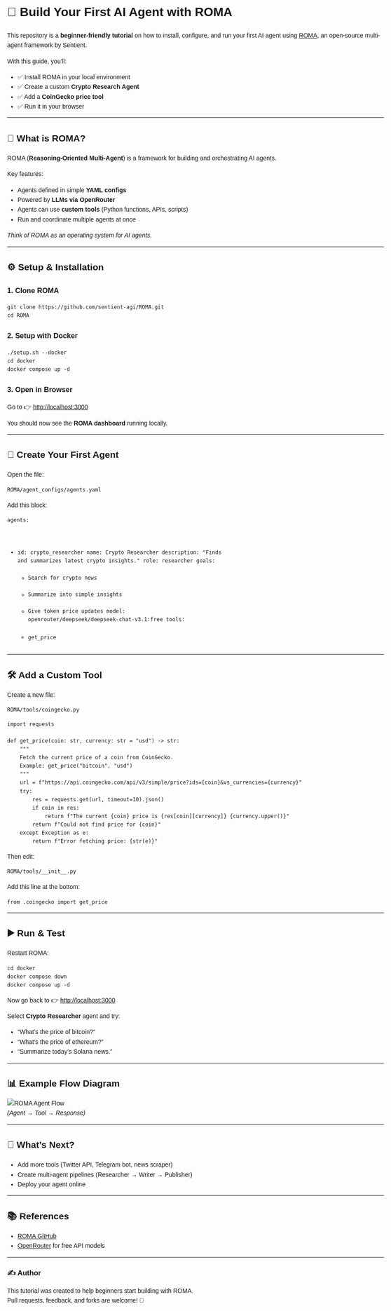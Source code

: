 <!DOCTYPE html>
<html lang="en">
<head>
  <meta charset="UTF-8">
  <meta name="viewport" content="width=device-width, initial-scale=1.0">
</head>
<body style="font-family: Arial, sans-serif; line-height: 1.6; max-width: 900px; margin: auto;">

  <h1>🚀 Build Your First AI Agent with ROMA</h1>

  <p>
    This repository is a <strong>beginner-friendly tutorial</strong> on how to install, configure, and run your first AI agent 
    using <a href="https://github.com/sentient-agi/ROMA" target="_blank">ROMA</a>, 
    an open-source multi-agent framework by Sentient.
  </p>

  <p>With this guide, you’ll:</p>
  <ul>
    <li>✅ Install ROMA in your local environment</li>
    <li>✅ Create a custom <strong>Crypto Research Agent</strong></li>
    <li>✅ Add a <strong>CoinGecko price tool</strong></li>
    <li>✅ Run it in your browser</li>
  </ul>

  <hr>

  <h2>🧠 What is ROMA?</h2>
  <p>
    ROMA (<strong>Reasoning-Oriented Multi-Agent</strong>) is a framework for building and orchestrating AI agents.
  </p>
  <p>Key features:</p>
  <ul>
    <li>Agents defined in simple <strong>YAML configs</strong></li>
    <li>Powered by <strong>LLMs via OpenRouter</strong></li>
    <li>Agents can use <strong>custom tools</strong> (Python functions, APIs, scripts)</li>
    <li>Run and coordinate multiple agents at once</li>
  </ul>

  <p><em>Think of ROMA as an operating system for AI agents.</em></p>

  <hr>

  <h2>⚙️ Setup & Installation</h2>

  <h3>1. Clone ROMA</h3>
  <pre><code>git clone https://github.com/sentient-agi/ROMA.git
cd ROMA
</code></pre>

  <h3>2. Setup with Docker</h3>
  <pre><code>./setup.sh --docker
cd docker
docker compose up -d
</code></pre>

  <h3>3. Open in Browser</h3>
  <p>Go to 👉 <a href="http://localhost:3000">http://localhost:3000</a></p>
  <p>You should now see the <strong>ROMA dashboard</strong> running locally.</p>

  <hr>

  <h2>🤖 Create Your First Agent</h2>
  <p>Open the file:</p>
  <pre><code>ROMA/agent_configs/agents.yaml</code></pre>

  <p>Add this block:</p>
  <pre><code>agents:

  - id: crypto_researcher
    name: Crypto Researcher
    description: "Finds and summarizes latest crypto insights."
    role: researcher
    goals:
      - Search for crypto news
      - Summarize into simple insights
      - Give token price updates
    model: openrouter/deepseek/deepseek-chat-v3.1:free
    tools:
      - get_price
</code></pre>

  <hr>

  <h2>🛠️ Add a Custom Tool</h2>
  <p>Create a new file:</p>
  <pre><code>ROMA/tools/coingecko.py</code></pre>

  <pre><code>import requests

def get_price(coin: str, currency: str = "usd") -> str:
    """
    Fetch the current price of a coin from CoinGecko.
    Example: get_price("bitcoin", "usd")
    """
    url = f"https://api.coingecko.com/api/v3/simple/price?ids={coin}&vs_currencies={currency}"
    try:
        res = requests.get(url, timeout=10).json()
        if coin in res:
            return f"The current {coin} price is {res[coin][currency]} {currency.upper()}"
        return f"Could not find price for {coin}"
    except Exception as e:
        return f"Error fetching price: {str(e)}"
</code></pre>

  <p>Then edit:</p>
  <pre><code>ROMA/tools/__init__.py</code></pre>

  <p>Add this line at the bottom:</p>
  <pre><code>from .coingecko import get_price</code></pre>

  <hr>

  <h2>▶️ Run & Test</h2>
  <p>Restart ROMA:</p>
  <pre><code>cd docker
docker compose down
docker compose up -d
</code></pre>

  <p>Now go back to 👉 <a href="http://localhost:3000">http://localhost:3000</a></p>

  <p>Select <strong>Crypto Researcher</strong> agent and try:</p>
  <ul>
    <li>“What’s the price of bitcoin?”</li>
    <li>“What’s the price of ethereum?”</li>
    <li>“Summarize today’s Solana news.”</li>
  </ul>

  <hr>

  <h2>📊 Example Flow Diagram</h2>
  <p><img src="images/roma-flow.png" alt="ROMA Agent Flow"><br>
  <em>(Agent → Tool → Response)</em></p>

  <hr>

  <h2>🌟 What’s Next?</h2>
  <ul>
    <li>Add more tools (Twitter API, Telegram bot, news scraper)</li>
    <li>Create multi-agent pipelines (Researcher → Writer → Publisher)</li>
    <li>Deploy your agent online</li>
  </ul>

  <hr>

  <h2>📚 References</h2>
  <ul>
    <li><a href="https://github.com/sentient-agi/ROMA">ROMA GitHub</a></li>
    <li><a href="https://openrouter.ai/">OpenRouter</a> for free API models</li>
  </ul>

  <hr>

  <h3>✍️ Author</h3>
  <p>
    This tutorial was created to help beginners start building with ROMA.<br>
    Pull requests, feedback, and forks are welcome! 🚀
  </p>

</body>
</html>
